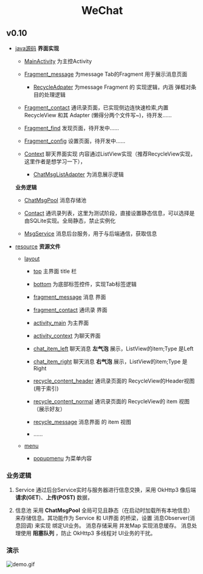 # <center> WeChat </center>

## v0.10
   * [java源码](app/src/main/java/com/WeChat/)
      **界面实现**
   
      + [MainActivity](app/src/main/java/com/WeChat/MainActivity.java) 为主控Activity
    
      + [Fragment_message](app/src/main/java/com/WeChat/Context.java) 为message Tab的Fragment 用于展示消息页面
         - [RecycleAdpater](app/src/main/java/com/WeChat/RecycleAdpater.java) 为message Fragment 的 实现逻辑，内涵 弹框对条目的处理逻辑

      + [Fragment_contact](app/src/main/java/com/WeChat/Fragment_contact.java) 通讯录页面，已实现侧边连快速检索,内置 RecycleView 和其 Adapter (懒得分两个文件写~)，待开发……

      + [Fragment_find](app/src/main/java/com/WeChat/Fragment_config.java) 发现页面，待开发中……

      + [Fragment_config](app/src/main/java/com/WeChat/Fragment_config.java) 设置页面，待开发中……

      + [Context](app/src/main/java/com/WeChat/Context.java) 聊天界面实现 内容通过ListView实现（推荐RecycleView实现，这里作者是想学习一下），
         - [ChatMsgListAdapter](app/src/main/java/com/WeChat/ChatMsgListAdapter.java) 为消息展示逻辑
      
      
      **业务逻辑**
   
      + [ChatMsgPool](app/src/main/java/com/WeChat/ChatMsgPool.java) 消息存储池

      + [Contact](app/src/main/java/com/WeChat/Contact.java) 通讯录列表，这里为测试阶段，直接设置静态信息，可以选择是由SQLite实现。全局静态，禁止实例化

      + [MsgService](app/src/main/java/com/WeChat/MsgService.java) 消息后台服务，用于与后端通信，获取信息

   
   * [resource](app/src/main/res/)
      **资源文件**
      + [layout](app/src/main/res/layout/)
         - [top](app/src/main/res/layout/top.xml) 主界面 title 栏
         - [bottom](app/src/main/res/layout/bottom.xml) 为底部标签控件，实现Tab标签逻辑

         - [fragment_message](app/src/main/res/layout/fragment_message.xml) 消息 界面
         - [fragment_contact](app/src/main/res/layout/fragment_contact.xml) 通讯录 界面
         - [activity_main](app/src/main/res/layout/activity_main.xml) 为主界面
         - [activity_context](app/src/main/res/layout/activity_context.xml) 为聊天界面
         
         - [chat_item_left](app/src/main/res/layout/chat_item_left.xml) 聊天消息 **左气泡** 展示，ListView的item;Type 是Left
         - [chat_item_right](app/src/main/res/layout/chat_item_right.xml) 聊天消息 **右气泡** 展示，ListView的item;Type 是Right

         - [recycle_content_header](app/src/main/res/layout/recycle_contact_header_item.xml) 通讯录页面的 RecycleView的Header视图 (用于索引)
         - [recycle_content_normal](app/src/main/res/layout/recycle_contact_normal_item.xml) 通讯录页面的 RecycleView的 item 视图 （展示好友）
         - [recycle_message](app/src/main/res/layout/recycle_message_item.xml) 消息界面 的 item 视图
         - ……

      + [menu](app/src/main/res/menu/)
         - [popupmenu](app/src/main/res/menu/popupmenu.xml) 为菜单内容
   

### 业务逻辑
   1. Service
      通过后台Service实时与服务器进行信息交换，采用 OkHttp3 像后端 **请求(GET**)、**上传(POST)** 数据，
   
   2. 信息池
      采用 **ChatMsgPool** 全局可见且静态（在启动时加载所有本地信息）来存储信息。其功能作为 Service 和 UI界面 的桥梁，设置 消息Observer(消息回调) 来实现 绑定UI业务。
      消息存储采用 并发Map 实现消息缓存。
      消息处理使用 **阻塞队列** ，防止 OkHttp3 多线程对 UI业务的干扰。


### 演示

![demo.gif](demo.gif)